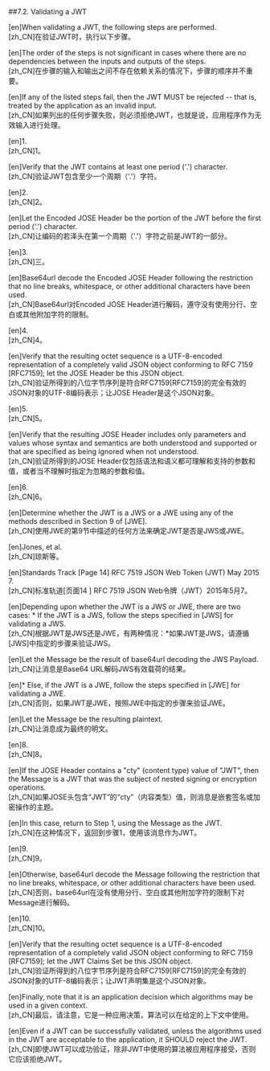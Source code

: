 ##7.2. Validating a JWT  

[en]When validating a JWT, the following steps are performed.  
[zh_CN]在验证JWT时，执行以下步骤。  
  

[en]The order of the steps is not significant in cases where there are no dependencies between the inputs and outputs of the steps.  
[zh_CN]在步骤的输入和输出之间不存在依赖关系的情况下，步骤的顺序并不重要。  
  

[en]If any of the listed steps fail, then the JWT MUST be rejected -- that is, treated by the application as an invalid input.  
[zh_CN]如果列出的任何步骤失败，则必须拒绝JWT，也就是说，应用程序作为无效输入进行处理。  
  

[en]1.  
[zh_CN]1。  
  

[en]Verify that the JWT contains at least one period ('.') character.  
[zh_CN]验证JWT包含至少一个周期（'.'）字符。  
  

[en]2.  
[zh_CN]2。  
  

[en]Let the Encoded JOSE Header be the portion of the JWT before the first period ('.') character.  
[zh_CN]让编码的若泽头在第一个周期（'.'）字符之前是JWT的一部分。  
  

[en]3.  
[zh_CN]三。  
  

[en]Base64url decode the Encoded JOSE Header following the restriction that no line breaks, whitespace, or other additional characters have been used.  
[zh_CN]Base64url对Encoded JOSE Header进行解码，遵守没有使用分行、空白或其他附加字符的限制。  
  

[en]4.  
[zh_CN]4。  
  

[en]Verify that the resulting octet sequence is a UTF-8-encoded representation of a completely valid JSON object conforming to RFC 7159 [RFC7159]; let the JOSE Header be this JSON object.  
[zh_CN]验证所得到的八位字节序列是符合RFC7159[RFC7159]的完全有效的JSON对象的UTF-8编码表示；让JOSE Header是这个JSON对象。  
  

[en]5.  
[zh_CN]5。  
  

[en]Verify that the resulting JOSE Header includes only parameters and values whose syntax and semantics are both understood and supported or that are specified as being ignored when not understood.  
[zh_CN]验证所得到的JOSE Header仅包括语法和语义都可理解和支持的参数和值，或者当不理解时指定为忽略的参数和值。  
  

[en]6.  
[zh_CN]6。  
  

[en]Determine whether the JWT is a JWS or a JWE using any of the methods described in Section 9 of [JWE].  
[zh_CN]使用JWE的第9节中描述的任何方法来确定JWT是否是JWS或JWE。  
  

[en]Jones, et al.  
[zh_CN]琼斯等。  
  

[en]Standards Track [Page 14] RFC 7519 JSON Web Token (JWT) May 2015 7.  
[zh_CN]标准轨道[页面14 ] RFC 7519 JSON Web令牌（JWT）2015年5月7。  
  

[en]Depending upon whether the JWT is a JWS or JWE, there are two cases: * If the JWT is a JWS, follow the steps specified in [JWS] for validating a JWS.  
[zh_CN]根据JWT是JWS还是JWE，有两种情况：*如果JWT是JWS，请遵循[JWS]中指定的步骤来验证JWS。  
  

[en]Let the Message be the result of base64url decoding the JWS Payload.  
[zh_CN]让消息是Base64 URL解码JWS有效载荷的结果。  
  

[en]* Else, if the JWT is a JWE, follow the steps specified in [JWE] for validating a JWE.  
[zh_CN]否则，如果JWT是JWE，按照JWE中指定的步骤来验证JWE。  
  

[en]Let the Message be the resulting plaintext.  
[zh_CN]让消息成为最终的明文。  
  

[en]8.  
[zh_CN]8。  
  

[en]If the JOSE Header contains a "cty" (content type) value of "JWT", then the Message is a JWT that was the subject of nested signing or encryption operations.  
[zh_CN]如果JOSE头包含“JWT”的“cty”（内容类型）值，则消息是嵌套签名或加密操作的主题。  
  

[en]In this case, return to Step 1, using the Message as the JWT.  
[zh_CN]在这种情况下，返回到步骤1，使用该消息作为JWT。  
  

[en]9.  
[zh_CN]9。  
  

[en]Otherwise, base64url decode the Message following the restriction that no line breaks, whitespace, or other additional characters have been used.  
[zh_CN]否则，base64url在没有使用分行、空白或其他附加字符的限制下对Message进行解码。  
  

[en]10.  
[zh_CN]10。  
  

[en]Verify that the resulting octet sequence is a UTF-8-encoded representation of a completely valid JSON object conforming to RFC 7159 [RFC7159]; let the JWT Claims Set be this JSON object.  
[zh_CN]验证所得到的八位字节序列是符合RFC7159[RFC7159]的完全有效的JSON对象的UTF-8编码表示；让JWT声明集是这个JSON对象。  
  

[en]Finally, note that it is an application decision which algorithms may be used in a given context.  
[zh_CN]最后，请注意，它是一种应用决策，算法可以在给定的上下文中使用。  
  

[en]Even if a JWT can be successfully validated, unless the algorithms used in the JWT are acceptable to the application, it SHOULD reject the JWT.  
[zh_CN]即使JWT可以成功验证，除非JWT中使用的算法被应用程序接受，否则它应该拒绝JWT。  
  



